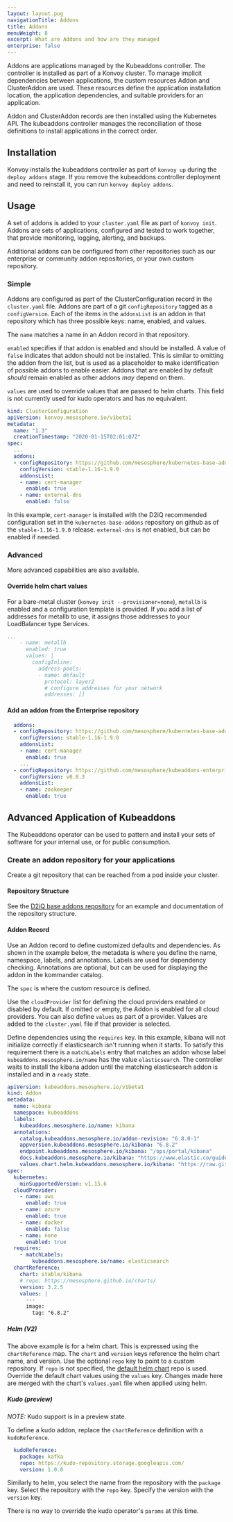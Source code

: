 ```yaml
---
layout: layout.pug
navigationTitle: Addons
title: Addons
menuWeight: 8
excerpt: What are Addons and how are they managed
enterprise: false
---
```


Addons are applications managed by the Kubeaddons controller.
The controller is installed as part of a Konvoy cluster.
To manage implicit dependencies between applications, the custom resources Addon and ClusterAddon are used.
These resources define the application installation location, the application dependencies, and suitable providers for an application.

Addon and ClusterAddon records are then installed using the Kubernetes API. The kubeaddons controller manages the reconciliation of those definitions to install applications in the correct order.

## Installation

Konvoy installs the kubeaddons controller as part of `konvoy up` during the `deploy addons` stage.
If you remove the kubeaddons controller deployment and need to reinstall it, you can run `konvoy deploy addons`.

## Usage

A set of addons is added to your `cluster.yaml` file as part of `konvoy init`.
Addons are sets of applications, configured and tested to work together, that provide monitoring, logging, alerting, and backups.

Additional addons can be configured from other repositories such as our enterprise or community addon repositories, or your own custom repository.

### Simple

Addons are configured as part of the ClusterConfiguration record in the `cluster.yaml` file.
Addons are part of a git `configRepository` tagged as a `configVersion`.
Each of the items in the `addonsList` is an addon in that repository which has three possible keys: name, enabled, and values.

The `name` matches a name in an Addon record in that repository.

`enabled` specifies if that addon is enabled and should be installed.
A value of `false` indicates that addon should not be installed.
This is similar to omitting the addon from the list, but is used as a placeholder to make identification of possible addons to enable easier.
Addons that are enabled by default _should_ remain enabled as other addons _may_ depend on them.

`values` are used to override values that are passed to helm charts.
This field is not currently used for kudo operators and has no equivalent.

```yaml
kind: ClusterConfiguration
apiVersion: konvoy.mesosphere.io/v1beta1
metadata:
  name: "1.3"
  creationTimestamp: "2020-01-15T02:01:07Z"
spec:
  ...
  addons:
  - configRepository: https://github.com/mesosphere/kubernetes-base-addons
    configVersion: stable-1.16-1.9.0
    addonsList:
    - name: cert-manager
      enabled: true
    - name: external-dns
      enabled: false
```

In this example, `cert-manager` is installed with the D2iQ recommended configuration set in the `kubernetes-base-addons` repository on github as of the `stable-1.16-1.9.0` release.
`external-dns` is not enabled, but can be enabled if needed.

### Advanced

More advanced capabilities are also available.

#### Override helm chart values

For a bare-metal cluster (`konvoy init --provisioner=none`), `metallb` is enabled and a configuration template is provided.
If you add a list of addresses for metallb to use, it assigns those addresses to your LoadBalancer type Services.

```yaml
...
    - name: metallb
      enabled: true
      values: |
        configInline:
          address-pools:
          - name: default
            protocol: layer2
            # configure addresses for your network
            addresses: []
```

#### Add an addon from the Enterprise repository

```yaml
  addons:
  - configRepository: https://github.com/mesosphere/kubernetes-base-addons
    configVersion: stable-1.16-1.9.0
    addonsList:
    - name: cert-manager
      enabled: true
    ...
  - configRepository: https://github.com/mesosphere/kubeaddons-enterprise
    configVersion: v0.0.3
    addonsList:
    - name: zookeeper
      enabled: true
```

## Advanced Application of Kubeaddons

The Kubeaddons operator can be used to pattern and install your sets of software for your internal use, or for public consumption.

### Create an addon repository for your applications

Create a git repository that can be reached from a pod inside your cluster.

#### Repository Structure

See the [D2iQ base addons repository](https://github.com/mesosphere/kubernetes-base-addons) for an example and documentation of the repository structure.

#### Addon Record

Use an Addon record to define customized defaults and dependencies.
As shown in the example below, the metadata is where you define the name, namespace, labels, and annotations.
Labels are used for dependency checking.
Annotations are optional, but can be used for displaying the addon in the kommander catalog.

The `spec` is where the custom resource is defined.

Use the `cloudProvider` list for defining the cloud providers enabled or disabled by default.
If omitted or empty, the Addon is enabled for all cloud providers.
You can also define `values` as part of a provider. Values are added to the `cluster.yaml` file if that provider is selected.

Define dependencies using the `requires` key.
In this example, kibana will not initialize correctly if elasticsearch isn't running when it starts.
To satisfy this requirement there is a `matchLabels` entry that matches an addon whose label `kubeaddons.mesosphere.io/name` has the value `elasticsearch`.
The controller waits to install the kibana addon until the matching elasticsearch addon is installed and in a `ready` state.

```yaml
apiVersion: kubeaddons.mesosphere.io/v1beta1
kind: Addon
metadata:
  name: kibana
  namespace: kubeaddons
  labels:
    kubeaddons.mesosphere.io/name: kibana
  annotations:
    catalog.kubeaddons.mesosphere.io/addon-revision: "6.8.0-1"
    appversion.kubeaddons.mesosphere.io/kibana: "6.8.2"
    endpoint.kubeaddons.mesosphere.io/kibana: "/ops/portal/kibana"
    docs.kubeaddons.mesosphere.io/kibana: "https://www.elastic.co/guide/en/kibana/6.8/index.html"
    values.chart.helm.kubeaddons.mesosphere.io/kibana: "https://raw.githubusercontent.com/helm/charts/09004fa332094693e2e5fcffe474622ba15491ae/stable/kibana/values.yaml"
spec:
  kubernetes:
    minSupportedVersion: v1.15.6
  cloudProvider:
    - name: aws
      enabled: true
    - name: azure
      enabled: true
    - name: docker
      enabled: false
    - name: none
      enabled: true
  requires:
    - matchLabels:
        kubeaddons.mesosphere.io/name: elasticsearch
  chartReference:
    chart: stable/kibana
    # repo: https://mesosphere.github.io/charts/
    version: 3.2.5
    values: |
      ---
      image:
        tag: "6.8.2"

```

##### Helm (V2)

The above example is for a helm chart.
This is expressed using the `chartReference` map.
The `chart` and `version` keys reference the helm chart name, and version.
Use the optional `repo` key to point to a custom repository.
If `repo` is not specified, the [default helm chart](https://github.com/helm/charts/) repo is used.
Override the default chart values using the `values` key.
Changes made here are merged with the chart's `values.yaml` file when applied using helm.

##### Kudo (preview)

*NOTE:* Kudo support is in a preview state.

To define a kudo addon, replace the `chartReference` definition with a `kudoReference`.

```yaml
  kudoReference:
    package: kafka
    repo: https://kudo-repository.storage.googleapis.com/
    version: 1.0.0
```

Similarly to helm, you select the name from the repository with the `package` key.
Select the repository with the `repo` key.
Specify the version with the `version` key.

There is no way to override the kudo operator's `params` at this time.
